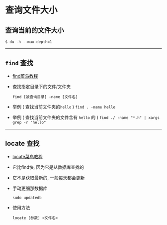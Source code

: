 # 查询文件大小

## 查询当前的文件大小

```
$ du -h --max-depth=1
```

---

## `find` 查找

- [find菜鸟教程](https://www.runoob.com/linux/linux-comm-find.html)
- 查找指定目录下的文件/文件夹
    ```
    find [被查询目录] -name [文件名]
    ```

- 举例 ( 查找当前文件夹的`hello` )
`find . -name hello`

- 举例 ( 查找当前文件夹的文件含有 `hello` 的 )
`find ./ -name "*.h" | xargs grep -r "hello"`

---

## locate 查找

- [locate菜鸟教程](https://www.runoob.com/linux/linux-comm-locate.html)
- 它比find快, 因为它是从数据库查找的
- 它不是获取最新的, 一般每天都会更新
- 手动更细那数据库
    ```
    sudo updatedb
    ```

- 使用方法
  ```
  locate [参数] <文件名>
  ```
